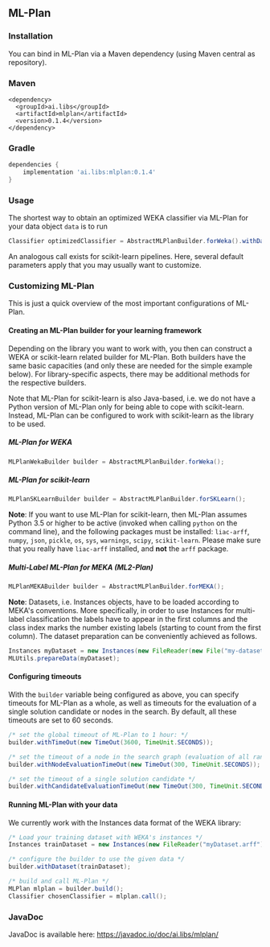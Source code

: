 ## ML-Plan
### Installation
You can bind in ML-Plan via a Maven dependency (using Maven central as repository).
### Maven
```
<dependency>
  <groupId>ai.libs</groupId>
  <artifactId>mlplan</artifactId>
  <version>0.1.4</version>
</dependency>
```

### Gradle 
```gradle
dependencies {
    implementation 'ai.libs:mlplan:0.1.4'
}
```

### Usage
The shortest way to obtain an optimized WEKA classifier via ML-Plan for your data object `data` is to run
```java
Classifier optimizedClassifier = AbstractMLPlanBuilder.forWeka().withDataset(data).build().call();
```
An analogous call exists for scikit-learn pipelines.
Here, several default parameters apply that you may usually want to customize.

### Customizing ML-Plan
This is just a quick overview of the most important configurations of ML-Plan.

#### Creating an ML-Plan builder for your learning framework
Depending on the library you want to work with, you then can construct a WEKA or scikit-learn related builder for ML-Plan.
Both builders have the same basic capacities (and only these are needed for the simple example below).
For library-specific aspects, there may be additional methods for the respective builders.


Note that ML-Plan for scikit-learn is also Java-based, i.e. we do not have a Python version of ML-Plan only for being able to cope with scikit-learn. Instead, ML-Plan can be configured to work with scikit-learn as the library to be used.

##### ML-Plan for WEKA
```java
MLPlanWekaBuilder builder = AbstractMLPlanBuilder.forWeka();
```

##### ML-Plan for scikit-learn
```java
MLPlanSKLearnBuilder builder = AbstractMLPlanBuilder.forSKLearn();
```

**Note**: If you want to use ML-Plan for scikit-learn, then ML-Plan assumes Python 3.5 or higher to be active (invoked when calling `python` on the command line), and the following packages must be installed:
`liac-arff`,
`numpy`, 
`json`,
`pickle`,
`os`,
`sys`,
`warnings`,
`scipy`,
`scikit-learn`.
Please make sure that you really have `liac-arff` installed, and **not** the `arff` package.

##### Multi-Label ML-Plan for MEKA (ML2-Plan)
```java
MLPlanMEKABuilder builder = AbstractMLPlanBuilder.forMEKA();
```

**Note**: Datasets, i.e. Instances objects, have to be loaded according to MEKA's conventions. More specifically, in order to use Instances for multi-label classification the labels have to appear in the first columns and the class index marks the number existing labels (starting to count from the first column). The dataset preparation can be conveniently achieved as follows.

```java
Instances myDataset = new Instances(new FileReader(new File("my-dataset-file.arff")));
MLUtils.prepareData(myDataset);
```

#### Configuring timeouts
With the `builder` variable being configured as above, you can specify timeouts for ML-Plan as a whole, as well as timeouts for the evaluation of a single solution candidate or nodes in the search.
By default, all these timeouts are set to 60 seconds.
```java
/* set the global timeout of ML-Plan to 1 hour: */
builder.withTimeOut(new TimeOut(3600, TimeUnit.SECONDS));

/* set the timeout of a node in the search graph (evaluation of all random completions of a node): */
builder.withNodeEvaluationTimeOut(new TimeOut(300, TimeUnit.SECONDS));

/* set the timeout of a single solution candidate */
builder.withCandidateEvaluationTimeOut(new TimeOut(300, TimeUnit.SECONDS));
```

#### Running ML-Plan with your data
We currently work with the Instances data format of the WEKA library:
```java
/* Load your training dataset with WEKA's instances */
Instances trainDataset = new Instances(new FileReader("myDataset.arff"));

/* configure the builder to use the given data */
builder.withDataset(trainDataset);

/* build and call ML-Plan */
MLPlan mlplan = builder.build();
Classifier chosenClassifier = mlplan.call();
```

### JavaDoc
JavaDoc is available here: https://javadoc.io/doc/ai.libs/mlplan/

